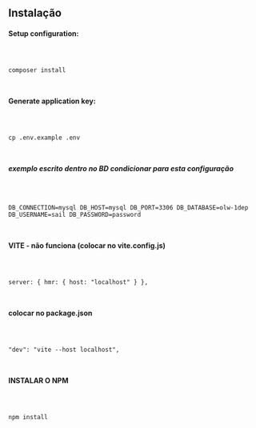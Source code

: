 
## Instalação

#### Setup configuration:
<code> 

composer install

</code>

#### Generate application key:
<code>

cp .env.example .env

</code>

####
##### exemplo escrito dentro no BD condicionar para esta configuração
<code>

DB_CONNECTION=mysql
DB_HOST=mysql
DB_PORT=3306
DB_DATABASE=olw-1dep
DB_USERNAME=sail
DB_PASSWORD=password

</code>

#### VITE - não funciona (colocar no vite.config.js)
<code>

server: {
        hmr: {
            host: "localhost"
        }
    },


</code>

#### colocar no package.json
<code>

 "dev": "vite --host localhost", 

</code>


#### INSTALAR O NPM
<code>

npm install

</code>


####
<code>

</code>

####
<code>

</code>